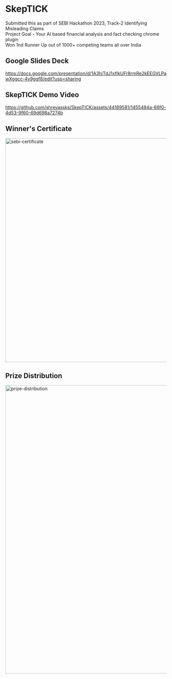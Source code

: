# SkepTICK
Submitted this as part of SEBI Hackathon 2023, Track-2 Identifying Misleading Claims \
Project Goal - Your AI based financial analysis and fact checking chrome plugin \
Won 1nd Runner Up out of 1000+ competing teams all over India

## Google Slides Deck
https://docs.google.com/presentation/d/1A3hjTdJ1xfIkUFr8rmRe2kEEGVLPawXggcc-4v9ggf8/edit?usp=sharing

## SkepTICK Demo Video
https://github.com/shreyassks/SkepTICK/assets/44189581/1455484a-66f0-4d53-9f60-69d698a7274b

## Winner's Certificate
<img width="700" alt="sebi-certificate" src="https://github.com/shreyassks/SkepTICK/assets/44189581/a2aad50a-fdc6-4c63-9fa2-756ab62f7571">

## Prize Distribution
<img width="901" alt="prize-distribution" src="https://github.com/shreyassks/SkepTICK/assets/44189581/f80ca6de-a01c-4863-942f-0943e3466d6a">

